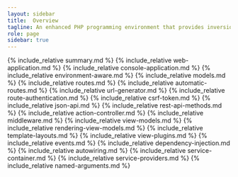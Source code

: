 ```yaml
---
layout: sidebar
title:  Overview
tagline: An enhanced PHP programming environment that provides inversion of control of a web application or any function
role: page
sidebar: true
---
```

{% include_relative summary.md %}
{% include_relative web-application.md %}
{% include_relative console-application.md %}
{% include_relative environment-aware.md %}
{% include_relative models.md %}
{% include_relative routes.md %}
{% include_relative automatic-routes.md %}
{% include_relative url-generator.md %}
{% include_relative route-authentication.md %}
{% include_relative csrf-token.md %}
{% include_relative json-api.md %}
{% include_relative rest-api-methods.md %}
{% include_relative action-controller.md %}
{% include_relative middleware.md %}
{% include_relative view-models.md %}
{% include_relative rendering-view-models.md %}
{% include_relative template-layouts.md %}
{% include_relative view-plugins.md %}
{% include_relative events.md %}
{% include_relative dependency-injection.md %}
{% include_relative autowiring.md %}
{% include_relative service-container.md %}
{% include_relative service-providers.md %}
{% include_relative named-arguments.md %}
